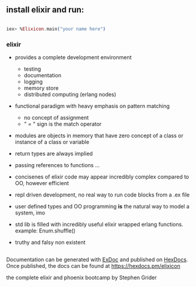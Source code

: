 ## install elixir and run:

```elixir

iex> %Elixicon.main("your name here")

```

### elixir

- provides a complete development environment

  - testing
  - documentation
  - logging
  - memory store
  - distributed computing (erlang nodes)

- functional paradigm with heavy emphasis on pattern matching

  - no concept of assignment
  - " = " sign is the match operator

- modules are objects in memory that have zero concept of a class or instance of a class or variable

- return types are always implied

- passing references to functions ...

- concisenes of elixir code may appear incredibly complex compared to OO, however efficient

- repl driven development, no real way to run code blocks from a .ex file

- user defined types and OO programming **is** the natural way to model a system, imo

- std lib is filled with incredibly useful elixir wrapped erlang functions. example: Enum.shuffle()

- truthy and falsy non existent

##

Documentation can be generated with [ExDoc](https://github.com/elixir-lang/ex_doc)
and published on [HexDocs](https://hexdocs.pm). Once published, the docs can
be found at <https://hexdocs.pm/elixicon>

the complete elixir and phoenix bootcamp by Stephen Grider
